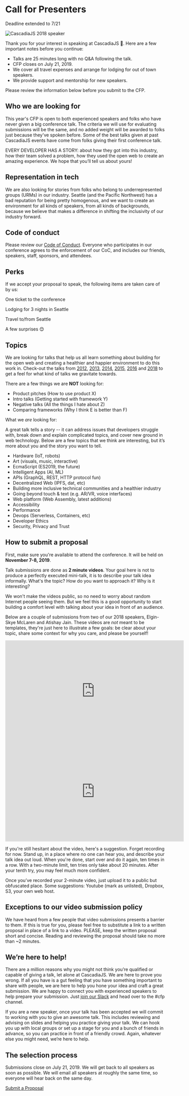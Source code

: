 # Call for Presenters

<span class="exclaim">Deadline extended to 7/21</span>

![CascadiaJS 2018 speaker](https://pbs.twimg.com/media/D8PgRE0UIAAcaHm.jpg:large)

Thank you for your interest in speaking at CascadiaJS 🌲. Here are a few important notes before you continue:

- <i class="fas fa-clock"></i> Talks are 25 minutes long with no Q&A following the talk.
- <i class="fas fa-calendar-alt"></i>  CFP closes on <span class="exclaim">July 21, 2019</span>.
- <i class="fas fa-plane-arrival"></i>  We cover all travel expenses and arrange for lodging for out of town speakers.
- <i class="fas fa-hand-heart"></i>  We provide support and mentorship for new speakers.

Please review the information below before you submit to the CFP.

## Who we are looking for

This year's CFP is open to both experienced speakers and folks who have never given a big conference talk. The criteria we will use for evaluating submissions will be the same, and no added weight will be awarded to folks just because they've spoken before. Some of the best talks given at past CascadiaJS events have come from folks giving their first conference talk.

EVERY DEVELOPER HAS A STORY: about how they got into this industry, how their team solved a problem, how they used the open web to create an amazing experience. We hope that you’ll tell us about yours!

## Representation in tech

We are also looking for stories from folks who belong to underrepresented groups (URMs) in our industry. Seattle (and the Pacific Northwest) has a bad reputation for being pretty homogenous, and we want to create an environment for all kinds of speakers, from all kinds of backgrounds, because we believe that makes a difference in shifting the inclusivity of our industry forward.

## Code of conduct

Please review our [Code of Conduct](/code-of-conduct). Everyone who participates in our conference agrees to the enforcement of our CoC, and includes our friends, speakers, staff, sponsors, and attendees.

## Perks

If we accept your proposal to speak, the following items are taken care of by us:

<i class="fas fa-ticket-alt"></i> One ticket to the conference

<i class="fas fa-hotel"></i> Lodging for 3 nights in Seattle

<i class="fas fa-plane-departure"></i> Travel to/from Seattle

<i class="fas fa-gifts"></i> A few surprises 😊

## Topics

We are looking for talks that help us all learn something about building for the open web and creating a healthier and happier environment to do this work in. Check-out the talks from [2012](https://www.youtube.com/watch?v=y0VFbYJlPHw&list=PLLiioAbFTbKMtmUbLWDzpUzayRLC5s2NZ), [2013](https://www.youtube.com/watch?v=mb1BaxfIAoU&list=PLLiioAbFTbKP9CxF9Fu4_NQteU_v9wkA3), [2014](https://www.youtube.com/watch?v=ynmLwV4z8fA&list=PLLiioAbFTbKMoXtKtyj_3eCfzD-eT05gl), [2015](https://www.youtube.com/watch?v=jWDZP8twWDg&list=PLLiioAbFTbKNpjG_yNpNfhAmQ9KsxFzX7), [2016](https://www.youtube.com/watch?v=PTWLViHkwf4&list=PLLiioAbFTbKNKyP1m4dmW_xu9byJOPMHe) and [2018](https://2018.cascadiajs.com/speakers/shannon-foster) to get a feel for what kind of talks we gravitate towards.

There are a few things we are **NOT** looking for:

- Product pitches (How to use product X)
- Intro talks (Getting started with framework Y)
- Negative talks (All the things I hate about Z)
- Comparing frameworks (Why I think E is better than F)

What we _are_ looking for:

A great talk tells a story -- it can address issues that developers struggle with, break down and explain complicated topics, and cover new ground in web technology. Below are a few topics that we think are interesting, but it’s more about you and the story you want to tell.

- Hardware (IoT, robots)
- Art (visuals, music, interactive)
- EcmaScript (ES2019, the future)
- Intelligent Apps (AI, ML)
- APIs (GraphQL, REST, HTTP protocol fun)
- Decentralized Web (IPFS, dat, etc)
- Building more inclusive technical communities and a healthier industry
- Going beyond touch & text (e.g. AR/VR, voice interfaces)
- Web platform (Web Assembly, latest additions)
- Accessibility
- Performance
- Devops (Serverless, Containers, etc)
- Developer Ethics
- Security, Privacy and Trust

## How to submit a proposal

First, make sure you're available to attend the conference. It will be held on **November 7-8, 2019**.

Talk submissions are done as **2 minute videos**. Your goal here is not to produce a perfectly executed mini-talk, it is to describe your talk idea informally. What's the topic? How do you want to approach it? Why is it interesting?

We won't make the videos public, so no need to worry about random Internet people seeing them. But we feel this is a good opportunity to start building a comfort level with talking about your idea in front of an audience.

Below are a couple of submissions from two of our 2018 speakers, Elgin-Skye McLaren and Atishay Jain. These videos are _not_ meant to be templates, they're just here to illustrate a few goals: be clear about your topic, share some context for why you care, and please be yourself!

<iframe width="560" height="315" src="https://www.youtube.com/embed/VcYSf2EWFKk" frameborder="0" allow="accelerometer; autoplay; encrypted-media; gyroscope; picture-in-picture" allowfullscreen></iframe>

<iframe width="560" height="315" src="https://www.youtube.com/embed/Cexd-g9lxJA" frameborder="0" allow="accelerometer; autoplay; encrypted-media; gyroscope; picture-in-picture" allowfullscreen></iframe>

If you're still hesitant about the video, here's a suggestion. Forget recording for now. Stand up, in a place where no one can hear you, and describe your talk idea out loud. When you're done, start over and do it again, ten times in a row. With a two-minute limit, ten tries only take about 20 minutes. After your tenth try, you may feel much more confident.

Once you’ve recorded your 2-minute video, just upload it to a public but obfuscated place. Some suggestions: Youtube (mark as unlisted), Dropbox, S3, your own web host.

## Exceptions to our video submission policy

We have heard from a few people that video submissions presents a barrier to them. If this is true for you, please feel free to substitute a link to a written proposal in place of a link to a video. PLEASE, keep the written proposal short and concise. Reading and reviewing the proposal should take no more than ~2 minutes. 

## We’re here to help!

There are a million reasons why you might not think you’re qualified or capable of giving a talk, let alone at CascadiaJS. We are here to prove you wrong. If all you have is a gut feeling that you have something important to share with people, we are here to help you hone your idea and craft a great submission. We are happy to connect you with experienced speakers to help prepare your submission. Just [join our Slack](https://join.slack.com/t/cascadiajs/shared_invite/enQtMzcyMjkzMDk0NjQwLTc3YmJiMTk0NTZjNDBjMzg2YTMxNDA4Njk3YTgyZWY0MGM4NjVhZTI0YTUzYTRmYzRlNThhNTIxOGNkMDU1ZGU) and head over to the #cfp channel.

If you are a new speaker, once your talk has been accepted we will commit to working with you to give an awesome talk. This includes reviewing and advising on slides and helping you practice giving your talk. We can hook you up with local groups or set up a stage for you and a bunch of friends in advance, so you can practice in front of a friendly crowd. Again, whatever else you might need, we’re here to help.

## The selection process

Submissions close on <span class="exclaim">July 21, 2019</span>. We will get back to all speakers as soon as possible. We will email all speakers at roughly the same time, so everyone will hear back on the same day.

<a class="cta" href="https://cascadiajs.typeform.com/to/SrKdlj">Submit a Proposal</a>
